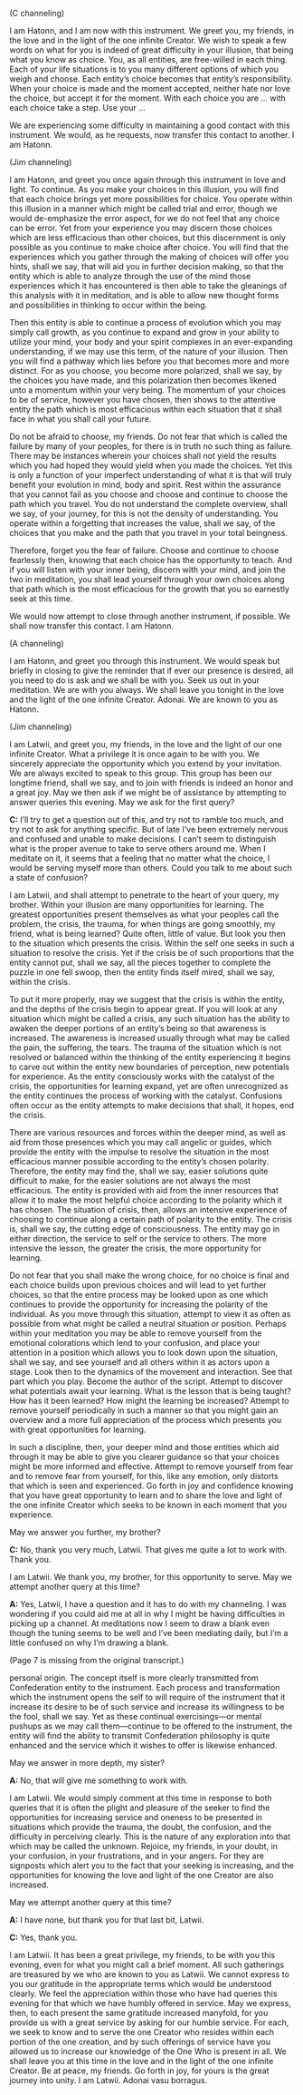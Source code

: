 <p class="channel-type">(C channeling)</p>
<p>I am Hatonn, and I am now with this instrument. We greet you, my friends, in the love and in the light of the one infinite Creator. We wish to speak a few words on what for you is indeed of great difficulty in your illusion, that being what you know as choice. You, as all entities, are free-willed in each thing. Each of your life situations is to you many different options of which you weigh and choose. Each entity’s choice becomes that entity’s responsibility. When your choice is made and the moment accepted, neither hate nor love the choice, but accept it for the moment. With each choice you are … with each choice take a step. Use your …</p>
<p>We are experiencing some difficulty in maintaining a good contact with this instrument. We would, as he requests, now transfer this contact to another. I am Hatonn.</p>
<p class="channel-type">(Jim channeling)</p>
<p>I am Hatonn, and greet you once again through this instrument in love and light. To continue. As you make your choices in this illusion, you will find that each choice brings yet more possibilities for choice. You operate within this illusion in a manner which might be called trial and error, though we would de-emphasize the error aspect, for we do not feel that any choice can be error. Yet from your experience you may discern those choices which are less efficacious than other choices, but this discernment is only possible as you continue to make choice after choice. You will find that the experiences which you gather through the making of choices will offer you hints, shall we say, that will aid you in further decision making, so that the entity which is able to analyze through the use of the mind those experiences which it has encountered is then able to take the gleanings of this analysis with it in meditation, and is able to allow new thought forms and possibilities in thinking to occur within the being.</p>
<p>Then this entity is able to continue a process of evolution which you may simply call growth, as you continue to expand and grow in your ability to utilize your mind, your body and your spirit complexes in an ever-expanding understanding, if we may use this term, of the nature of your illusion. Then you will find a pathway which lies before you that becomes more and more distinct. For as you choose, you become more polarized, shall we say, by the choices you have made, and this polarization then becomes likened unto a momentum within your very being. The momentum of your choices to be of service, however you have chosen, then shows to the attentive entity the path which is most efficacious within each situation that it shall face in what you shall call your future.</p>
<p>Do not be afraid to choose, my friends. Do not fear that which is called the failure by many of your peoples, for there is in truth no such thing as failure. There may be instances wherein your choices shall not yield the results which you had hoped they would yield when you made the choices. Yet this is only a function of your imperfect understanding of what it is that will truly benefit your evolution in mind, body and spirit. Rest within the assurance that you cannot fail as you choose and choose and continue to choose the path which you travel. You do not understand the complete overview, shall we say, of your journey, for this is not the density of understanding. You operate within a forgetting that increases the value, shall we say, of the choices that you make and the path that you travel in your total beingness.</p>
<p>Therefore, forget you the fear of failure. Choose and continue to choose fearlessly then, knowing that each choice has the opportunity to teach. And if you will listen with your inner being, discern with your mind, and join the two in meditation, you shall lead yourself through your own choices along that path which is the most efficacious for the growth that you so earnestly seek at this time.</p>
<p>We would now attempt to close through another instrument, if possible. We shall now transfer this contact. I am Hatonn.</p>
<p class="channel-type">(A channeling)</p>
<p>I am Hatonn, and greet you through this instrument. We would speak but briefly in closing to give the reminder that if ever our presence is desired, all you need to do is ask and we shall be with you. Seek us out in your meditation. We are with you always. We shall leave you tonight in the love and the light of the one infinite Creator. Adonai. We are known to you as Hatonn.</p>
<p class="channel-type">(Jim channeling)</p>
<p>I am Latwii, and greet you, my friends, in the love and the light of our one infinite Creator. What a privilege it is once again to be with you. We sincerely appreciate the opportunity which you extend by your invitation. We are always excited to speak to this group. This group has been our longtime friend, shall we say, and to join with friends is indeed an honor and a great joy. May we then ask if we might be of assistance by attempting to answer queries this evening. May we ask for the first query?</p>
<p><strong>C:</strong> I’ll try to get a question out of this, and try not to ramble too much, and try not to ask for anything specific. But of late I’ve been extremely nervous and confused and unable to make decisions. I can’t seem to distinguish what is the proper avenue to take to serve others around me. When I meditate on it, it seems that a feeling that no matter what the choice, I would be serving myself more than others. Could you talk to me about such a state of confusion?</p>
<p>I am Latwii, and shall attempt to penetrate to the heart of your query, my brother. Within your illusion are many opportunities for learning. The greatest opportunities present themselves as what your peoples call the problem, the crisis, the trauma, for when things are going smoothly, my friend, what is being learned? Quite often, little of value. But look you then to the situation which presents the crisis. Within the self one seeks in such a situation to resolve the crisis. Yet if the crisis be of such proportions that the entity cannot put, shall we say, all the pieces together to complete the puzzle in one fell swoop, then the entity finds itself mired, shall we say, within the crisis.</p>
<p>To put it more properly, may we suggest that the crisis is within the entity, and the depths of the crisis begin to appear great. If you will look at any situation which might be called a crisis, any such situation has the ability to awaken the deeper portions of an entity’s being so that awareness is increased. The awareness is increased usually through what may be called the pain, the suffering, the tears. The trauma of the situation which is not resolved or balanced within the thinking of the entity experiencing it begins to carve out within the entity new boundaries of perception, new potentials for experience. As the entity consciously works with the catalyst of the crisis, the opportunities for learning expand, yet are often unrecognized as the entity continues the process of working with the catalyst. Confusions often occur as the entity attempts to make decisions that shall, it hopes, end the crisis.</p>
<p>There are various resources and forces within the deeper mind, as well as aid from those presences which you may call angelic or guides, which provide the entity with the impulse to resolve the situation in the most efficacious manner possible according to the entity’s chosen polarity. Therefore, the entity may find the, shall we say, easier solutions quite difficult to make, for the easier solutions are not always the most efficacious. The entity is provided with aid from the inner resources that allow it to make the most helpful choice according to the polarity which it has chosen. The situation of crisis, then, allows an intensive experience of choosing to continue along a certain path of polarity to the entity. The crisis is, shall we say, the cutting edge of consciousness. The entity may go in either direction, the service to self or the service to others. The more intensive the lesson, the greater the crisis, the more opportunity for learning.</p>
<p>Do not fear that you shall make the wrong choice, for no choice is final and each choice builds upon previous choices and will lead to yet further choices, so that the entire process may be looked upon as one which continues to provide the opportunity for increasing the polarity of the individual. As you move through this situation, attempt to view it as often as possible from what might be called a neutral situation or position. Perhaps within your meditation you may be able to remove yourself from the emotional colorations which lend to your confusion, and place your attention in a position which allows you to look down upon the situation, shall we say, and see yourself and all others within it as actors upon a stage. Look then to the dynamics of the movement and interaction. See that part which you play. Become the author of the script. Attempt to discover what potentials await your learning. What is the lesson that is being taught? How has it been learned? How might the learning be increased? Attempt to remove yourself periodically in such a manner so that you might gain an overview and a more full appreciation of the process which presents you with great opportunities for learning.</p>
<p>In such a discipline, then, your deeper mind and those entities which aid through it may be able to give you clearer guidance so that your choices might be more informed and effective. Attempt to remove yourself from fear and to remove fear from yourself, for this, like any emotion, only distorts that which is seen and experienced. Go forth in joy and confidence knowing that you have great opportunity to learn and to share the love and light of the one infinite Creator which seeks to be known in each moment that you experience.</p>
<p>May we answer you further, my brother?</p>
<p><strong>C:</strong> No, thank you very much, Latwii. That gives me quite a lot to work with. Thank you.</p>
<p>I am Latwii. We thank you, my brother, for this opportunity to serve. May we attempt another query at this time?</p>
<p><strong>A:</strong> Yes, Latwii, I have a question and it has to do with my channeling. I was wondering if you could aid me at all in why I might be having difficulties in picking up a channel. At meditations now I seem to draw a blank even though the tuning seems to be well and I’ve been mediating daily, but I’m a little confused on why I’m drawing a blank.</p>
<p class="comment">(Page 7 is missing from the original transcript.)</p>
<p>personal origin. The concept itself is more clearly transmitted from Confederation entity to the instrument. Each process and transformation which the instrument opens the self to will require of the instrument that it increase its desire to be of such service and increase its willingness to be the fool, shall we say. Yet as these continual exercisings—or mental pushups as we may call them—continue to be offered to the instrument, the entity will find the ability to transmit Confederation philosophy is quite enhanced and the service which it wishes to offer is likewise enhanced.</p>
<p>May we answer in more depth, my sister?</p>
<p><strong>A:</strong> No, that will give me something to work with.</p>
<p>I am Latwii. We would simply comment at this time in response to both queries that it is often the plight and pleasure of the seeker to find the opportunities for increasing service and oneness to be presented in situations which provide the trauma, the doubt, the confusion, and the difficulty in perceiving clearly. This is the nature of any exploration into that which may be called the unknown. Rejoice, my friends, in your doubt, in your confusion, in your frustrations, and in your angers. For they are signposts which alert you to the fact that your seeking is increasing, and the opportunities for knowing the love and light of the one Creator are also increased.</p>
<p>May we attempt another query at this time?</p>
<p><strong>A:</strong> I have none, but thank you for that last bit, Latwii.</p>
<p><strong>C:</strong> Yes, thank you.</p>
<p>I am Latwii. It has been a great privilege, my friends, to be with you this evening, even for what you might call a brief moment. All such gatherings are treasured by we who are known to you as Latwii. We cannot express to you our gratitude in the appropriate terms which would be understood clearly. We feel the appreciation within those who have had queries this evening for that which we have humbly offered in service. May we express, then, to each present the same gratitude increased manyfold, for you provide us with a great service by asking for our humble service. For each, we seek to know and to serve the one Creator who resides within each portion of the one creation, and by such offerings of service have you allowed us to increase our knowledge of the One Who is present in all. We shall leave you at this time in the love and in the light of the one infinite Creator. Be at peace, my friends. Go forth in joy, for yours is the great journey into unity. I am Latwii. Adonai vasu borragus.</p>